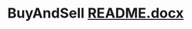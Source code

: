 # BuyAndSell [README.docx](https://github.com/lozevBogdan/Buy8Sell/files/9306971/BuyAndSell.README.docx)

